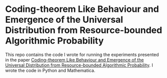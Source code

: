 # Coding-theorem Like Behaviour and Emergence of the Universal Distribution from Resource-bounded Algorithmic Probability

This repo contains the code I wrote for running the experiments presented in the paper [Coding-theorem Like Behaviour and Emergence of the Universal Distribution from Resource-bounded Algorithmic Probability](https://arxiv.org/abs/1711.01711). I wrote the code in Python and Mathematica. 


